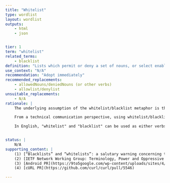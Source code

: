 ```yaml
---
title: "Whitelist"
type: wordlist
layout: wordlist
outputs:
    - html
    - json


tier: 1
term: "whitelist"
related_terms:
    - blacklist
definition: "Lists which permit or deny a set of nouns, or select enabled features."
use_context: "N/A"
recommendation: "Adopt immediately"
recommended_replacements:
    - allowedNouns/deniedNouns (or other verbs)
    - allowlist/denylist
unsuitable_replacements:
    - N/A
rationale: |
    The underlying assumption of the whitelist/blacklist metaphor is that white = good and black = bad. Because colors in and of themselves have no predetermined meaning, any meaning we assign to them is cultural: for example, the color red in many Southeast Asian countries is lucky, and is often associated with events like marriages, whereas the color white carries the same connotations in many European countries.

    From a technical communication perspective, using whitelist/blacklist as a naming convention applies metaphor (and, in turn, unintended meaning) when it isn’t needed. A suitable verb or adjective enhances understanding by replacing the metaphor with a direct description.

    In English, "whitelist" and "blacklist" can be used as either verbs or nouns.  As a verb, commonly used words such as "allow" or "deny" can be used directly.  Depending on the context, other verbs such as "skip", "ignore", "block", "waive", "disable" can be used instead.  As a noun, words such as "allowlist" and "denylist" are in use and are more descriptive than whitelist/blacklist, but they may be difficult to translate to other human languages.  Consider prefixed forms instead, such as "allowedRecipients" as a replacement for "recipientWhitelist"; in descriptive text (as opposed to code) you may want to prepend "list of", as in "list of allowed recipients".


status: | 
    N/A
supporting_content: | 
    (1) [“Blacklists” and “whitelists”: a salutary warning concerning the prevalence of racist language in discussions of predatory publishing](https://www.ncbi.nlm.nih.gov/pmc/articles/PMC6148600/)
    (2) [IETF Network Working Group: Terminology, Power and Oppressive Language](https://tools.ietf.org/html/draft-knodel-terminology)
    (3) [Android PR](https://9to5google.com/wp-content/uploads/sites/4/2020/06/android-aosp-allowlist-explanation.png)
    (4) [cURL PR](https://github.com/curl/curl/pull/5546)

---
```

